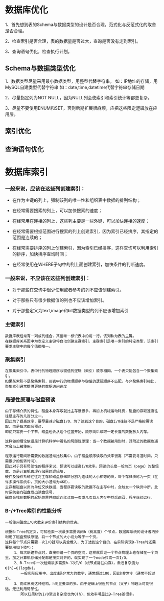 
# 数据库优化

1、首先想到表的Schema与数据类型的设计是否合理，范式化与反范式化的取舍是否合理。

2、检查索引是否合理，表的数据量是否过大，查询是否没有走到索引。

3、查询语句优化，检查执行计划。


## Schema与数据类型优化

1、数据类型尽量采用最小数据类型，用整型代替字符串。
    如：IP地址的存储，用MySQL自建类型代替字符串
    如：date,time,datetime代替字符串存储日期

2、尽量指定列为NOT NULL，因为NULL列会使索引和索引统计等都更复杂。

3、尽量不要使用ENUM和SET，否则后期扩展很麻烦，应把这些限定逻辑放在应用层。


## 索引优化

## 查询语句优化



# 数据库索引

### 一般来说，应该在这些列创建索引：

   * 在作为主键的列上，强制该列的唯一性和组织表中数据的排列结构；

   * 在经常需要搜索的列上，可以加快搜索的速度；
   
   * 在经常用在连接的列上，这些列主要是一些外键，可以加快连接的速度；
   
   * 在经常需要根据范围进行搜索的列上创建索引，因为索引已经排序，其指定的范围是连续的；
   
   * 在经常需要排序的列上创建索引，因为索引已经排序，这样查询可以利用索引的排序，加快排序查询时间；
   
   * 在经常使用在WHERE子句中的列上面创建索引，加快条件的判断速度。
   

### 一般来说，不应该在这些列创建索引：

   * 对于那些在查询中很少使用或者参考的列不应该创建索引。
   
   * 对于那些只有很少数据值的列也不应该增加索引。
   
   * 对于那些定义为text,image和bit数据类型的列不应该增加索引
   
   
### 主键索引 
    数据库表经常有一列或列组合，其值唯一标识表中的每一行，该列称为表的主键。 
    在数据库关系图中为表定义主键将自动创建主键索引，主键索引是唯一索引的特定类型，该索引要求主键中的每个值都唯一。

### 聚集索引
    在聚集索引中，表中行的物理顺序与键值的逻辑（索引）顺序相同。一个表只能包含一个聚集索引。
    如果某索引不是聚集索引，则表中行的物理顺序与键值的逻辑顺序不匹配。与非聚集索引相比，聚集索引通常提供更快的数据访问速度
    
### 局部性原理与磁盘预读
    由于存储介质的特性，磁盘本身存取就比主存慢很多，再加上机械运动耗费，磁盘的存取速度往往是主存的几百分之一。
    因此为了提高效率，要尽量减少磁盘I/O，为了达到这个目的，磁盘I/O往往不是严格按需读取，而是每次都会预读，
    即使只需要一个字节，磁盘也会从这个位置开始，顺序向后读取一定长度的数据放入内存。
    
    这样做的理论依据是计算机科学中著名的局部性原理：当一个数据被用到时，其附近的数据也通常会马上被使用。
    
    程序运行期间所需要的数据通常比较集中，由于磁盘顺序读取的效率很高（不需要寻道时间，只需很少的旋转时间），
    因此对于具有局部性的程序来说，预读可以提高I/O效率。预读的长度一般为页（page）的整倍数，页是计算机管理存储器的逻辑块，
    硬件及操作系统往往将主存和磁盘存储区分割为连续的大小相等的块，每个存储块称为一页（在许多操作系统中，页的大小通常为4KB），
    主存和磁盘以页为单位交换数据，当程序要读取的数据不在主存中时，会触发一个缺页中断，此时系统会向磁盘发出读盘信号，
    磁盘会找到数据的起始位置并向后连续读取一页或几页载入内存中然后返回，程序继续运行。
    
### B-/+Tree索引的性能分析  
    
    一般使用磁盘I/O次数来评价索引结构的优劣。
    
    根据B-Tree的定义，可知检索一次最多需要访问h（树高度）个节点，数据库系统的设计者巧妙利用了磁盘预读原理，将一个节点的大小设为等于一个页，
    这样每个节点只需要一次I/O就可以完全载入，为了达到这个目的，在实际实现B-Tree时还需要使用如下技巧：
        1、每次新建节点时，直接申请一个页的空间，这样就保证一个节点物理上也存储在一个页里，加之计算机存储分配都是按页对齐的，就实现了一个node只需一次I/O。
        2、B-Tree中一次检索最多需要h-1次I/O（根节点常驻内存），渐进复杂度为O(h)=O(logdN)。
           一般实际应用中，出度d是非常大的数字，通常超过100，因此h非常小（通常不超过3）。
        3、而红黑树这种结构，h明显要深的多。由于逻辑上很近的节点（父子）物理上可能很远，无法利用局部性，
           所以红黑树的I/O渐进复杂度也为O(h)，但效率明显比B-Tree差很多。
    
    
    
    